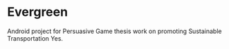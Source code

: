 # Evergreen
Android project for Persuasive Game thesis work on promoting Sustainable Transportation
Yes.
